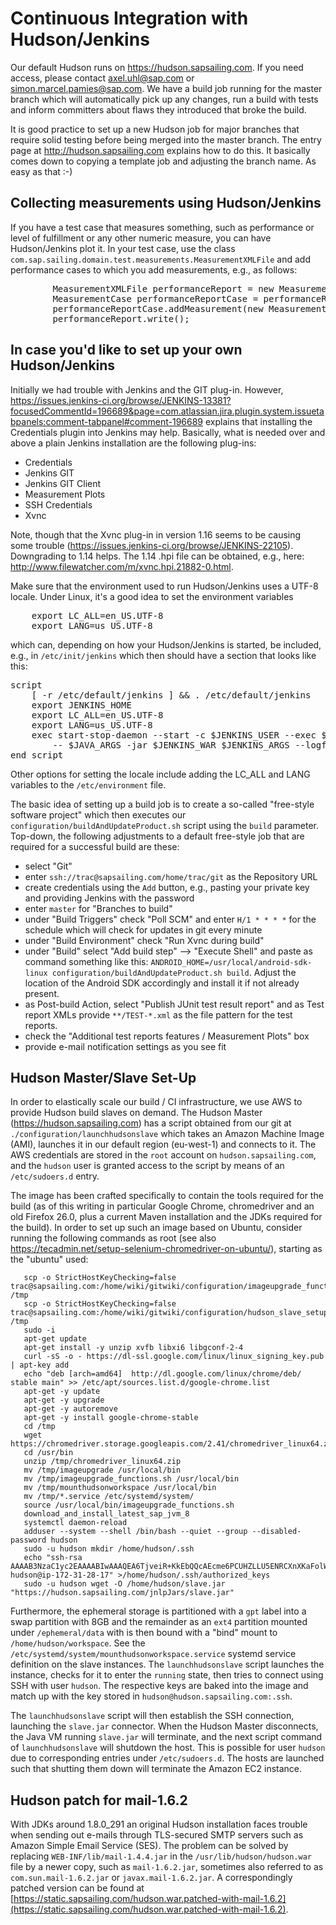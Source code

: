 # Continuous Integration with Hudson/Jenkins

Our default Hudson runs on https://hudson.sapsailing.com. If you need access, please contact axel.uhl@sap.com or simon.marcel.pamies@sap.com. We have a build job running for the master branch which will automatically pick up any changes, run a build with tests and inform committers about flaws they introduced that broke the build.

It is good practice to set up a new Hudson job for major branches that require solid testing before being merged into the master branch. The entry page at http://hudson.sapsailing.com explains how to do this. It basically comes down to copying a template job and adjusting the branch name. As easy as that :-)

## Collecting measurements using Hudson/Jenkins

If you have a test case that measures something, such as performance or level of fulfillment or any other numeric measure, you can have Hudson/Jenkins plot it. In your test case, use the class `com.sap.sailing.domain.test.measurements.MeasurementXMLFile` and add performance cases to which you add measurements, e.g., as follows:
<pre>
        MeasurementXMLFile performanceReport = new MeasurementXMLFile(getClass());
        MeasurementCase performanceReportCase = performanceReport.addCase(getClass().getSimpleName());
        performanceReportCase.addMeasurement(new Measurement("My Measurement", theNumberIMeasured));
        performanceReport.write();
</pre>

## In case you'd like to set up your own Hudson/Jenkins

Initially we had trouble with Jenkins and the GIT plug-in. However, https://issues.jenkins-ci.org/browse/JENKINS-13381?focusedCommentId=196689&page=com.atlassian.jira.plugin.system.issuetabpanels:comment-tabpanel#comment-196689 explains that installing the Credentials plugin into Jenkins may help. Basically, what is needed over and above a plain Jenkins installation are the following plug-ins:

* Credentials
* Jenkins GIT
* Jenkins GIT Client
* Measurement Plots
* SSH Credentials
* Xvnc

Note, though that the Xvnc plug-in in version 1.16 seems to be causing some trouble (https://issues.jenkins-ci.org/browse/JENKINS-22105). Downgrading to 1.14 helps. The 1.14 .hpi file can be obtained, e.g., here: http://www.filewatcher.com/m/xvnc.hpi.21882-0.html.

Make sure that the environment used to run Hudson/Jenkins uses a UTF-8 locale. Under Linux, it's a good idea to set the environment variables
<pre>
    export LC_ALL=en_US.UTF-8
    export LANG=us_US.UTF-8
</pre>
which can, depending on how your Hudson/Jenkins is started, be included, e.g., in `/etc/init/jenkins` which then should have a section that looks like this:
<pre>
script
    [ -r /etc/default/jenkins ] && . /etc/default/jenkins
    export JENKINS_HOME
    export LC_ALL=en_US.UTF-8
    export LANG=us_US.UTF-8
    exec start-stop-daemon --start -c $JENKINS_USER --exec $JAVA --name jenkins \
        -- $JAVA_ARGS -jar $JENKINS_WAR $JENKINS_ARGS --logfile=$JENKINS_LOG
end script
</pre>
Other options for setting the locale include adding the LC_ALL and LANG variables to the `/etc/environment` file.

The basic idea of setting up a build job is to create a so-called "free-style software project" which then executes our `configuration/buildAndUpdateProduct.sh` script using the `build` parameter. Top-down, the following adjustments to a default free-style job that are required for a successful build are these:

* select "Git"
* enter `ssh://trac@sapsailing.com/home/trac/git` as the Repository URL
* create credentials using the `Add` button, e.g., pasting your private key and providing Jenkins with the password
* enter `master` for "Branches to build"
* under "Build Triggers" check "Poll SCM" and enter `H/1 * * * *` for the schedule which will check for updates in git every minute
* under "Build Environment" check "Run Xvnc during build"
* under "Build" select "Add build step" --> "Execute Shell" and paste as command something like this: `ANDROID_HOME=/usr/local/android-sdk-linux configuration/buildAndUpdateProduct.sh build`. Adjust the location of the Android SDK accordingly and install it if not already present.
* as Post-build Action, select "Publish JUnit test result report" and as Test report XMLs provide `**/TEST-*.xml` as the file pattern for the test reports.
* check the "Additional test reports features / Measurement Plots" box
* provide e-mail notification settings as you see fit

## Hudson Master/Slave Set-Up

In order to elastically scale our build / CI infrastructure, we use AWS to provide Hudson build slaves on demand. The Hudson Master (https://hudson.sapsailing.com) has a script obtained from our git at ``./configuration/launchhudsonslave`` which takes an Amazon Machine Image (AMI), launches it in our default region (eu-west-1) and connects to it. The AWS credentials are stored in the ``root`` account on ``hudson.sapsailing.com``, and the ``hudson`` user is granted access to the script by means of an ``/etc/sudoers.d`` entry.

The image has been crafted specifically to contain the tools required for the build (as of this writing in particular Google Chrome, chromedriver and an old Firefox 26.0, plus a current Maven installation and the JDKs required for the build). In order to set up such an image based on Ubuntu, consider running the following commands as root (see also https://tecadmin.net/setup-selenium-chromedriver-on-ubuntu/), starting as the "ubuntu" used:

```
   scp -o StrictHostKeyChecking=false trac@sapsailing.com:/home/wiki/gitwiki/configuration/imageupgrade_functions.sh /tmp
   scp -o StrictHostKeyChecking=false trac@sapsailing.com:/home/wiki/gitwiki/configuration/hudson_slave_setup/* /tmp
   sudo -i
   apt-get update
   apt-get install -y unzip xvfb libxi6 libgconf-2-4
   curl -sS -o - https://dl-ssl.google.com/linux/linux_signing_key.pub | apt-key add
   echo "deb [arch=amd64]  http://dl.google.com/linux/chrome/deb/ stable main" >> /etc/apt/sources.list.d/google-chrome.list
   apt-get -y update
   apt-get -y upgrade
   apt-get -y autoremove
   apt-get -y install google-chrome-stable
   cd /tmp
   wget https://chromedriver.storage.googleapis.com/2.41/chromedriver_linux64.zip
   cd /usr/bin
   unzip /tmp/chromedriver_linux64.zip
   mv /tmp/imageupgrade /usr/local/bin
   mv /tmp/imageupgrade_functions.sh /usr/local/bin
   mv /tmp/mounthudsonworkspace /usr/local/bin
   mv /tmp/*.service /etc/systemd/system/
   source /usr/local/bin/imageupgrade_functions.sh
   download_and_install_latest_sap_jvm_8
   systemctl daemon-reload
   adduser --system --shell /bin/bash --quiet --group --disabled-password hudson
   sudo -u hudson mkdir /home/hudson/.ssh
   echo "ssh-rsa AAAAB3NzaC1yc2EAAAABIwAAAQEA6TjveiR+KkEbQQcAEcme6PCUHZLLU5ENRCXnXKaFolWrBj77xEMf3RrlLJ1TINepuwydHDtN5of0D1kjykAIlgZPeMYf9zq3mx0dQk/B2IEFSW8Mbj74mYDpQoUULwosSmWz3yAhfLRgE83C7Wvdb0ToBGVHeHba2IFsupnxU6gcInz8SfX3lP78mh4KzVkNmQdXkfEC2Qe/HUeDLdI8gqVtAOd0NKY8yv/LUf4JX8wlZb6rU9Y4nWDGbgcv/k8h67xYRI4YbtEDVkPBqCZux66JuwKF4uZ2q+rPZTYRYJWT8/0x1jz5W5DQtuDVITT1jb1YsriegOZgp9LfS11B7w== hudson@ip-172-31-28-17" >/home/hudson/.ssh/authorized_keys
   sudo -u hudson wget -O /home/hudson/slave.jar "https://hudson.sapsailing.com/jnlpJars/slave.jar"
```

Furthermore, the ephemeral storage is partitioned with a ``gpt`` label into a swap partition with 8GB and the remainder as an ``ext4`` partition mounted under ``/ephemeral/data`` with is then bound with a "bind" mount to ``/home/hudson/workspace``. See the ``/etc/systemd/system/mounthudsonworkspace.service`` systemd service definition on the slave instances. The ``launchhudsonslave`` script launches the instance, checks for it to enter the ``running`` state, then tries to connect using SSH with user ``hudson``. The respective keys are baked into the image and match up with the key stored in ``hudson@hudson.sapsailing.com:.ssh``.

The ``launchhudsonslave`` script will then establish the SSH connection, launching the ``slave.jar`` connector. When the Hudson Master disconnects, the Java VM running ``slave.jar`` will terminate, and the next script command of ``launchhudsonslave`` will shutdown the host. This is possible for user ``hudson`` due to corresponding entries under ``/etc/sudoers.d``. The hosts are launched such that shutting them down will terminate the Amazon EC2 instance.

## Hudson patch for mail-1.6.2

With JDKs around 1.8.0_291 an original Hudson installation faces trouble when sending out e-mails through TLS-secured SMTP servers such as Amazon Simple Email Service (SES). The problem can be solved by replacing ``WEB-INF/lib/mail-1.4.4.jar`` in the ``/usr/lib/hudson/hudson.war`` file by a newer copy, such as ``mail-1.6.2.jar``, sometimes also referred to as ``com.sun.mail-1.6.2.jar`` or ``javax.mail-1.6.2.jar``. A correspondingly patched version can be found at [https://static.sapsailing.com/hudson.war.patched-with-mail-1.6.2](https://static.sapsailing.com/hudson.war.patched-with-mail-1.6.2).